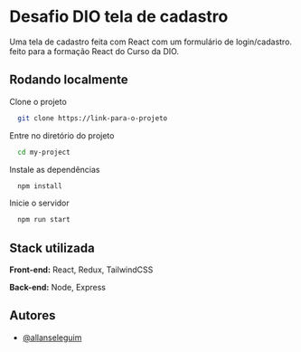 
# Desafio DIO tela de cadastro

Uma tela de cadastro feita com React com um formulário de login/cadastro. feito para a formação React do Curso da DIO.


## Rodando localmente

Clone o projeto

```bash
  git clone https://link-para-o-projeto
```

Entre no diretório do projeto

```bash
  cd my-project
```

Instale as dependências

```bash
  npm install
```

Inicie o servidor

```bash
  npm run start
```


## Stack utilizada

**Front-end:** React, Redux, TailwindCSS

**Back-end:** Node, Express


## Autores

- [@allanseleguim](https://www.github.com/allanseleguim)

